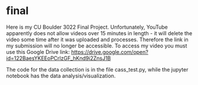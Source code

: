 # final

Here is my CU Boulder 3022 Final Project. Unfortunately, YouTube apparently does not allow videos over 15 minutes in length - it will
delete the video some time after it was uploaded and processes. Therefore the link in my submission will no longer be accessible.
To access my video you must use this Google Drive link:
https://drive.google.com/open?id=122BaesYKEEoPCrlzGF_hKnd9i2ZnsJ1B

The code for the data collection is in the file cass_test.py, while the jupyter notebook has the data analysis/visualization.
